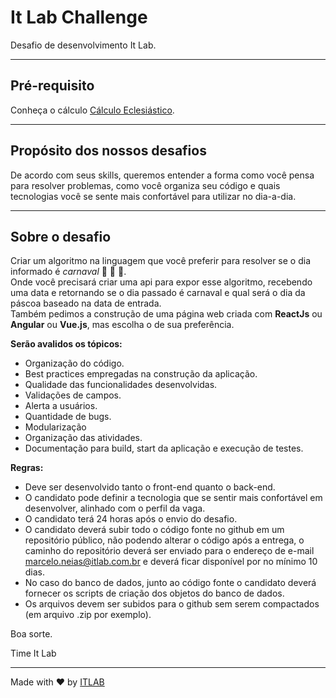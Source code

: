 # It Lab Challenge
Desafio de desenvolvimento It Lab.

---
## Pré-requisito

Conheça o cálculo [Cálculo Eclesiástico](https://www.inf.ufrgs.br/~cabral/Pascoa.html).

---

## Propósito dos nossos desafios

De acordo com seus skills, queremos entender a forma como você pensa para resolver problemas, como você organiza seu código e quais tecnologias você se sente mais confortável para utilizar no dia-a-dia.

---

## Sobre o desafio
Criar um algoritmo na linguagem que você preferir para resolver se o dia informado é *carnaval* :tada: :tada: :tada:.  
Onde você precisará criar uma api para expor esse algoritmo, recebendo uma data e retornando se o dia passado é carnaval e qual será o dia da páscoa baseado na data de entrada.  
Também pedimos a construção de uma página web criada com **ReactJs** ou **Angular** ou **Vue.js**, mas escolha o de sua preferência.

**Serão avalidos os tópicos:**
- Organização do código.
- Best practices empregadas na construção da aplicação.
- Qualidade das funcionalidades desenvolvidas.
- Validações de campos.
- Alerta a usuários.
- Quantidade de bugs.
- Modularização
- Organização das atividades.
- Documentação para build, start da aplicação e execução de testes.

**Regras:**
- Deve ser desenvolvido tanto o front-end quanto o back-end.
- O candidato pode definir a tecnologia que se sentir mais confortável em desenvolver, alinhado com o perfil da vaga.
- O candidato terá 24 horas após o envio do desafio.
- O candidato deverá subir todo o código fonte no github em um repositório público, não podendo alterar o código após a entrega, o caminho do repositório deverá ser enviado para o endereço de e-mail marcelo.neias@itlab.com.br e deverá ficar disponível por no mínimo 10 dias.
- No caso do banco de dados, junto ao código fonte o candidato deverá fornecer os scripts de criação dos objetos do banco de dados.
- Os arquivos devem ser subidos para o github sem serem compactados (em arquivo .zip por exemplo).



Boa sorte.

Time It Lab

---
Made with ♥ by [ITLAB](http://www.itlab.com.br)

